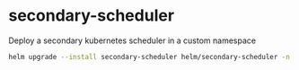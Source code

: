 # secondary-scheduler

Deploy a secondary kubernetes scheduler in a custom namespace

```sh
helm upgrade --install secondary-scheduler helm/secondary-scheduler -n secondary-scheduler --create-namespace
```
